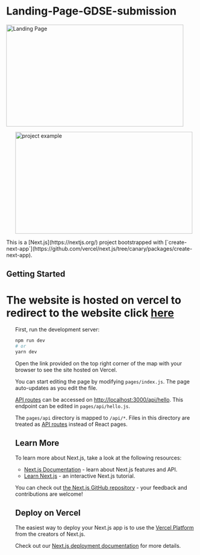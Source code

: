 # Landing-Page-GDSE-submission
<div align-items="center">
<a href="https://github.com/tirthanprajapati/Landing-Page-GDSE-submission"><img src="https://socialify.git.ci/tirthanprajapati/Landing-Page-GDSE-submission/image?font=Inter&forks=1&issues=1&language=1&name=1&owner=1&pattern=Diagonal%20Stripes&pulls=1&stargazers=1&theme=Dark" height="270" width="470" alt="Landing Page"></a>
<ul>
<a href="https://github.com/tirthanprajapati/Landing-Page-GDSE-submission"><img src="https://cdn.discordapp.com/attachments/890487043694665764/1005727129310347294/unknown.png" height="270" width="470" alt="project example"></a>
</div>
This is a [Next.js](https://nextjs.org/) project bootstrapped with [`create-next-app`](https://github.com/vercel/next.js/tree/canary/packages/create-next-app).

## Getting Started

# The website is hosted on vercel to redirect to the website click <a href="https://landing-page-gdse-submission.vercel.app/">here<a>
<ul>
First, run the development server:

```bash
npm run dev
# or
yarn dev
```

Open the link provided on the top right corner of the map with your browser to see the site hosted on Vercel.

You can start editing the page by modifying `pages/index.js`. The page auto-updates as you edit the file.

[API routes](https://nextjs.org/docs/api-routes/introduction) can be accessed on [http://localhost:3000/api/hello](http://localhost:3000/api/hello). This endpoint can be edited in `pages/api/hello.js`.

The `pages/api` directory is mapped to `/api/*`. Files in this directory are treated as [API routes](https://nextjs.org/docs/api-routes/introduction) instead of React pages.

## Learn More

To learn more about Next.js, take a look at the following resources:

- [Next.js Documentation](https://nextjs.org/docs) - learn about Next.js features and API.
- [Learn Next.js](https://nextjs.org/learn) - an interactive Next.js tutorial.

You can check out [the Next.js GitHub repository](https://github.com/vercel/next.js/) - your feedback and contributions are welcome!

## Deploy on Vercel

The easiest way to deploy your Next.js app is to use the [Vercel Platform](https://vercel.com/new?utm_medium=default-template&filter=next.js&utm_source=create-next-app&utm_campaign=create-next-app-readme) from the creators of Next.js.

Check out our [Next.js deployment documentation](https://nextjs.org/docs/deployment) for more details.
